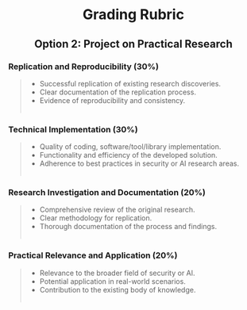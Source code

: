 <h1 align="center"> Grading Rubric </h1>
<h2 align="center"> Option 2: Project on Practical Research <br></h2>


<h3> Replication and Reproducibility (30%)</h3>

> - Successful replication of existing research discoveries.
> - Clear documentation of the replication process.
> - Evidence of reproducibility and consistency. <br><br>


<h3>Technical Implementation (30%)</h3>

> - Quality of coding, software/tool/library implementation.
> - Functionality and efficiency of the developed solution.
> - Adherence to best practices in security or AI research areas.<br><br>


<h3>Research Investigation and Documentation (20%)</h3>

> - Comprehensive review of the original research.
> - Clear methodology for replication.
> - Thorough documentation of the process and findings.<br><br>


<h3>Practical Relevance and Application (20%)</h3>

> - Relevance to the broader field of security or AI.
> - Potential application in real-world scenarios.
> - Contribution to the existing body of knowledge.<br><br>

